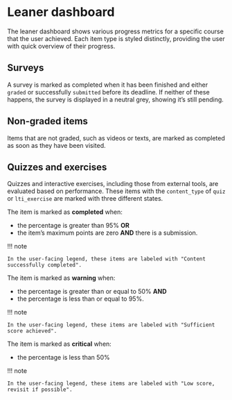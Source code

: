 # Leaner dashboard

The leaner dashboard shows various progress metrics for a specific course that the user achieved.
Each item type is styled distinctly, providing the user with quick overview of their progress.

## Surveys

A survey is marked as completed when it has been finished and either `graded` or successfully `submitted` before its deadline. If neither of these happens, the survey is displayed in a neutral grey, showing it’s still pending.

## Non-graded items

Items that are not graded, such as videos or texts, are marked as completed as soon as they have been visited.

## Quizzes and exercises

Quizzes and interactive exercises, including those from external tools, are evaluated based on performance.
These items with the `content_type` of `quiz` or `lti_exercise` are marked with three different states.

The item is marked as **completed** when:

- the percentage is greater than 95% **OR**
- the item’s maximum points are zero **AND** there is a submission.

!!! note

    In the user-facing legend, these items are labeled with "Content successfully completed".

The item is marked as **warning** when:

- the percentage is greater than or equal to 50% **AND**
- the percentage is less than or equal to 95%.

!!! note

    In the user-facing legend, these items are labeled with "Sufficient score achieved".

The item is marked as **critical** when:

- the percentage is less than 50%

!!! note

    In the user-facing legend, these items are labeled with "Low score, revisit if possible".
